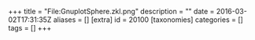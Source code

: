 +++
title = "File:GnuplotSphere.zkl.png"
description = ""
date = 2016-03-02T17:31:35Z
aliases = []
[extra]
id = 20100
[taxonomies]
categories = []
tags = []
+++


